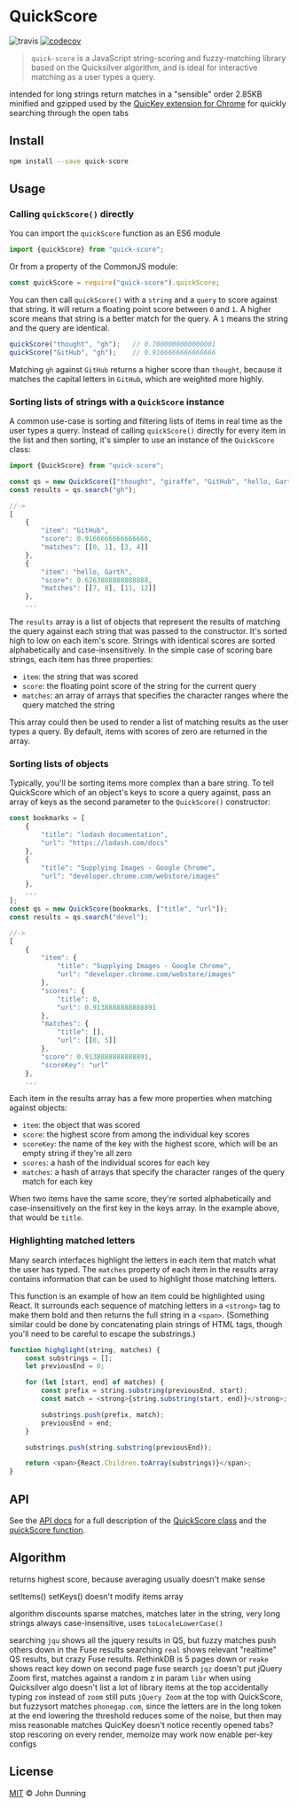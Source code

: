 # QuickScore

![travis](https://travis-ci.com/fwextensions/quick-score.svg) [![codecov](https://codecov.io/gh/fwextensions/quick-score/graph/badge.svg)](https://codecov.io/gh/fwextensions/quick-score)

> `quick-score` is a JavaScript string-scoring and fuzzy-matching library based on the Quicksilver algorithm, and is ideal for interactive matching as a user types a query.

intended for long strings
return matches in a "sensible" order
2.85KB minified and gzipped
used by the [QuicKey extension for Chrome](https://chrome.google.com/webstore/detail/quickey-%E2%80%93-the-quick-tab-s/ldlghkoiihaelfnggonhjnfiabmaficg) for quickly searching through the open tabs


## Install

```sh
npm install --save quick-score
```


## Usage

### Calling `quickScore()` directly

You can import the `quickScore` function as an ES6 module

```js
import {quickScore} from "quick-score";
```

Or from a property of the CommonJS module:

```js
const quickScore = require("quick-score").quickScore;
```

You can then call `quickScore()` with a `string` and a `query` to score against that string.  It will return a floating point score between `0` and `1`.  A higher score means that string is a better match for the query.  A `1` means the string and the query are identical.

```js
quickScore("thought", "gh");   // 0.7000000000000001
quickScore("GitHub", "gh");    // 0.9166666666666666
```

Matching `gh` against `GitHub` returns a higher score than `thought`, because it matches the capital letters in `GitHub`, which are weighted more highly.


### Sorting lists of strings with a `QuickScore` instance

A common use-case is sorting and filtering lists of items in real time as the user types a query.  Instead of calling `quickScore()` directly for every item in the list and then sorting, it's simpler to use an instance of the `QuickScore` class:

```js
import {QuickScore} from "quick-score";

const qs = new QuickScore(["thought", "giraffe", "GitHub", "hello, Garth"]);
const results = qs.search("gh");

//->
[
    {
        "item": "GitHub",
        "score": 0.9166666666666666,
        "matches": [[0, 1], [3, 4]]
    },
    {
        "item": "hello, Garth",
        "score": 0.6263888888888888,
        "matches": [[7, 8], [11, 12]]
    },
    ...
```

The `results` array is a list of objects that represent the results of matching the query against each string that was passed to the constructor.  It's sorted high to low on each item's score.  Strings with identical scores are sorted alphabetically and case-insensitively.  In the simple case of scoring bare strings, each item has three properties:

* `item`: the string that was scored
* `score`: the floating point score of the string for the current query
* `matches`: an array of arrays that specifies the character ranges where the query matched the string

This array could then be used to render a list of matching results as the user types a query.  By default, items with scores of zero are returned in the array.


### Sorting lists of objects

Typically, you'll be sorting items more complex than a bare string.  To tell QuickScore which of an object's keys to score a query against, pass an array of keys as the second parameter to the `QuickScore()` constructor:

```js
const bookmarks = [
    {
        "title": "lodash documentation",
        "url": "https://lodash.com/docs"
    },
    {
        "title": "Supplying Images - Google Chrome",
        "url": "developer.chrome.com/webstore/images"
    },
    ...
];
const qs = new QuickScore(bookmarks, ["title", "url"]);
const results = qs.search("devel");

//->
[
    {
        "item": {
            "title": "Supplying Images - Google Chrome",
            "url": "developer.chrome.com/webstore/images"
        },
        "scores": {
            "title": 0,
            "url": 0.9138888888888891
        },
        "matches": {
            "title": [],
            "url": [[0, 5]]
        },
        "score": 0.9138888888888891,
        "scoreKey": "url"
    },
    ...
```

Each item in the results array has a few more properties when matching against objects:

* `item`: the object that was scored
* `score`: the highest score from among the individual key scores
* `scoreKey`: the name of the key with the highest score, which will be an empty string if they're all zero
* `scores`: a hash of the individual scores for each key
* `matches`: a hash of arrays that specify the character ranges of the query match for each key

When two items have the same score, they're sorted alphabetically and case-insensitively on the first key in the keys array.  In the example above, that would be `title`.


### Highlighting matched letters

Many search interfaces highlight the letters in each item that match what the user has typed.  The `matches` property of each item in the results array contains information that can be used to highlight those matching letters.

This function is an example of how an item could be highlighted using React.  It surrounds each sequence of matching letters in a `<strong>` tag to make them bold and then returns the full string in a `<span>`.  (Something similar could be done by concatenating plain strings of HTML tags, though you'll need to be careful to escape the substrings.)

```js
function highglight(string, matches) {
    const substrings = [];
    let previousEnd = 0;

    for (let [start, end] of matches) {
        const prefix = string.substring(previousEnd, start);
        const match = <strong>{string.substring(start, end)}</strong>;

        substrings.push(prefix, match);
        previousEnd = end;
    }

    substrings.push(string.substring(previousEnd));

    return <span>{React.Children.toArray(substrings)}</span>;
}
```


## API

See the [API docs](https://fwextensions.github.io/quick-score/) for a full description of the [QuickScore class](https://fwextensions.github.io/quick-score/QuickScore.html) and the [quickScore function](https://fwextensions.github.io/quick-score/global.html#quickScore).


## Algorithm

returns highest score, because averaging usually doesn't make sense

setItems()
setKeys()
doesn't modify items array

algorithm discounts sparse matches, matches later in the string, very long strings
always case-insensitive, uses `toLocaleLowerCase()`

searching `jqu` shows all the jquery results in QS, but fuzzy matches push others down in the Fuse results
searching `real` shows relevant "realtime" QS results, but crazy Fuse results.  RethinkDB is 5 pages down
or `reake` shows react key down on second page
fuse search `jqz` doesn't put jQuery Zoom first, matches against a random z in param
`libr` when using Quicksilver algo doesn't list a lot of library items at the top
accidentally typing `zom` instead of `zoom` still puts `jQuery Zoom` at the top with QuickScore, but fuzzysort matches `phonegap.com`, since the letters are in the long token at the end
lowering the threshold reduces some of the noise, but then may miss reasonable matches
QuicKey doesn't notice recently opened tabs?
stop rescoring on every render, memoize may work now
enable per-key configs


## License

[MIT](./LICENSE) © John Dunning
